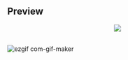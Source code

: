 ## Preview
<div align="middle">
    <img width="auto" src="https://user-images.githubusercontent.com/91661118/154784761-d9e1a3de-3f34-47dc-afc2-0aecb6d17042.png"/>
</div>

<br>

![ezgif com-gif-maker](https://lh3.googleusercontent.com/fife/ALs6j_F0xwrbEP3DhnxJ8gGdv2wGk0Xdi3Xx_QJ_srJgVsm9QxbijCaSkhfGkv1SpvWqXnURUsnCAJgYjMLBWKC51-4O2bdcQ9aclJ2Yni_y-NTdT9_QOKRb-BmtpyfIS_MHksPEsjMHP6_k4SUzf-vrbLSGtioJIHEnAcn2pwpMyrHSEBJa88YuqDIefPr0v7TuDBE5hVcX9hFO1rMaF1gyR5BEf9iQzTQVOAJwZIQMzhTCeWPs4iTxBpzWmVv3nRgI61cE17Ul7bqEIVkmC1wGJwE2M-rb2YYCWk3t9ah6ibv-NHTEwnZxVsNnQw8eP0mvXIyXIYDu6ZpBS76VA1iq8FkG0LpvDRMxwL3YdQmWmmg92pUnftJKqoM9TpZs9guQ0jMfwJuBqbPntEcBnOSa7zfc0CesMZDNOoVL1G71Z6Cmc5OaENFhAUvK6KmYFNwpAOsAbQF9iJU40wIxChY86tez7XJ9_0PuhYmSWMF7G3SyrVuJKUireCfn-GnP5NZy1m9bBIoCWH2MOsugd1qZMCt6GDctz_OYAxaB3jOI1xGD5yaNsD4oOIqTrwmgc5CXqiEiTNks4U6cbI62C4ciz8t-fDDq4uU7WBA9bTyPK18WS_F3I6WCfG-yySRgWeqxM89OSIfwUsz-uiswwM6L8o41O_8pXmTes_Qx72ykZr_rntAGL2KbmlNSSU7uQRYgqIGifu4rsOgqcI8FWYH8YcF05ieeMzCalhygPCSyqJ-i1ZotPX2dK700TiXU8HUGcGRWL7VH8xFpdo4BBiQ6DHfOZbrGz3NOgODknJZ4w1VZX5pU5qs22_MplOktTsEoHBkFTQzf3A20QoGhCwImzrXJDZhDDO7W2oIDc6dDAFW0PI08F1v3avC4t7f2do5gjuzcr9MwIJ-aFexYNVEaS8w_Ug_uQtuY9rCE5qaxCWRZhYWI9Y0EgmdJ9PkW7TUGvSoaAkrPqF5Co8dEqHtREhYYEUAAKMXYNDYus3XlH73vTJwvbUaraumkBwu7LhB5yCai0_9cnEBogqGd865Q_C2GBq9LB35xpXZ9WztDGHyQFR0EfRHfKEld6Adf2U9qWpVSmJRk6SJBc6_f-9MFMlhbJ1rmBG6-xFubB-uIkzQDdawl370PLSVBZvHZwrigUFm28guM5UUNdmFMIymMaSiDdGkRIY3jTtWFkWmFQj0kh7Ozc7CQ4KfGJWxSicBJY_SvWjjY2bAhRd4qVgVzbe9E9AlrnJ8NT3L8sSYbC38SVXt7WTXc1Jvs6rW2zrxj4EbHgpVOWOtqxzREPxL53MJU5z9Y55OG2MI92xpB_k0JUD3rDNG3oEswj67AiefAc7rSm-zmBkmLhtjcrEOeI_N_IJTVHGbLqj7HOcc93Kp-e2v0BiBu4MdvrRnLcd_aGrLu-BtJBCPNLqMS__LV5z5ZXIUyKrfWiPISE95H36MFX37HfvguXj-AbQxMPAjEno2n9FGkJ7_I2VYlt9d7OkLJmoc9Cukn6d2WU1_5iOHqfe10SCoZSyO2Ah1d97gFbKvVrkMG-9SyCZ59PI-B87RmYD_HwBbmbCiJjEJonJ2O_sXZpFj58ljhuyULzeL11K-ChtCI5hURHj6AFqZADl8szI83q627gotei2iEc_Jofzh-Cilh6xZH7Mz11yZyapkCeyl3uw1sy-NXp2eWuQr5D36AJyFKuXDUxGJnyS9nXQuUSsD1nDm14PaJtFem-ZI3FdCZKPrfijKO3dKnBNOv4Ecc3ZDvBAMHdW5gjFybuUFN4Oq1kRYtTG6PJA1XKAkFzsZ1_Q=w1920-h953)

<br>
